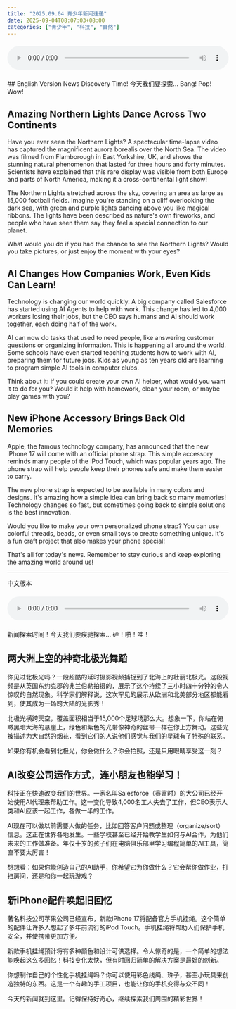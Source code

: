```yaml
---
title: "2025.09.04 青少年新闻速递"
date: 2025-09-04T08:07:03+08:00
categories: ["青少年", "科技", "自然"]
---
```

<audio controls style="width: 100%; max-width: 900px; margin: 1.5em 0; display: block;">
<source src="/mp3/teen_news/20250904.en.wav" type="audio/wav">
</audio>
## English Version
News Discovery Time! 今天我们要探索... Bang! Pop! Wow!

## Amazing Northern Lights Dance Across Two Continents

Have you ever seen the Northern Lights? A spectacular time-lapse video has captured the magnificent aurora borealis over the North Sea. The video was filmed from Flamborough in East Yorkshire, UK, and shows the stunning natural phenomenon that lasted for three hours and forty minutes. Scientists have explained that this rare display was visible from both Europe and parts of North America, making it a cross-continental light show!

The Northern Lights stretched across the sky, covering an area as large as 15,000 football fields. Imagine you're standing on a cliff overlooking the dark sea, with green and purple lights dancing above you like magical ribbons. The lights have been described as nature's own fireworks, and people who have seen them say they feel a special connection to our planet.

What would you do if you had the chance to see the Northern Lights? Would you take pictures, or just enjoy the moment with your eyes?

## AI Changes How Companies Work, Even Kids Can Learn!

Technology is changing our world quickly. A big company called Salesforce has started using AI Agents to help with work. This change has led to 4,000 workers losing their jobs, but the CEO says humans and AI should work together, each doing half of the work.

AI can now do tasks that used to need people, like answering customer questions or organizing information. This is happening all around the world. Some schools have even started teaching students how to work with AI, preparing them for future jobs. Kids as young as ten years old are learning to program simple AI tools in computer clubs.

Think about it: if you could create your own AI helper, what would you want it to do for you? Would it help with homework, clean your room, or maybe play games with you?

## New iPhone Accessory Brings Back Old Memories

Apple, the famous technology company, has announced that the new iPhone 17 will come with an official phone strap. This simple accessory reminds many people of the iPod Touch, which was popular years ago. The phone strap will help people keep their phones safe and make them easier to carry.

The new phone strap is expected to be available in many colors and designs. It's amazing how a simple idea can bring back so many memories! Technology changes so fast, but sometimes going back to simple solutions is the best innovation.

Would you like to make your own personalized phone strap? You can use colorful threads, beads, or even small toys to create something unique. It's a fun craft project that also makes your phone special!

That's all for today's news. Remember to stay curious and keep exploring the amazing world around us!

---
中文版本
<audio controls style="width: 100%; max-width: 900px; margin: 1.5em 0; display: block;">
    <source src="/mp3/teen_news/20250904.cn.wav"
  type="audio/wav">
  </audio>
新闻探索时间！今天我们要疾驰探索... 砰！啪！哇！

## 两大洲上空的神奇北极光舞蹈

你见过北极光吗？一段超酷的延时摄影视频捕捉到了北海上的壮丽北极光。这段视频是从英国东约克郡的弗兰伯勒拍摄的，展示了这个持续了三小时四十分钟的令人惊叹的自然现象。科学家们解释说，这次罕见的展示从欧洲和北美部分地区都能看到，使其成为一场跨大陆的光影秀！

北极光横跨天空，覆盖面积相当于15,000个足球场那么大。想象一下，你站在俯瞰黑暗大海的悬崖上，绿色和紫色的光带像神奇的丝带一样在你上方舞动。这些光被描述为大自然的烟花，看到它们的人说他们感觉与我们的星球有了特殊的联系。

如果你有机会看到北极光，你会做什么？你会拍照，还是只用眼睛享受这一刻？

## AI改变公司运作方式，连小朋友也能学习！

科技正在快速改变我们的世界。一家名叫Salesforce（赛富时）的大公司已经开始使用AI代理来帮助工作。这一变化导致4,000名工人失去了工作，但CEO表示人类和AI应该一起工作，各做一半的工作。

AI现在可以做以前需要人做的任务，比如回答客户问题或整理（organize/sort）信息。这正在世界各地发生。一些学校甚至已经开始教学生如何与AI合作，为他们未来的工作做准备。年仅十岁的孩子们在电脑俱乐部里学习编程简单的AI工具，简直不要太厉害！

想想看：如果你能创造自己的AI助手，你希望它为你做什么？它会帮你做作业，打扫房间，还是和你一起玩游戏？

## 新iPhone配件唤起旧回忆

著名科技公司苹果公司已经宣布，新款iPhone 17将配备官方手机挂绳。这个简单的配件让许多人想起了多年前流行的iPod Touch。手机挂绳将帮助人们保护手机安全，并使携带更加方便。

新款手机挂绳预计将有多种颜色和设计可供选择。令人惊奇的是，一个简单的想法能唤起这么多回忆！科技变化太快，但有时回归简单的解决方案是最好的创新。

你想制作自己的个性化手机挂绳吗？你可以使用彩色线绳、珠子，甚至小玩具来创造独特的东西。这是一个有趣的手工项目，也能让你的手机变得与众不同！

今天的新闻就到这里。记得保持好奇心，继续探索我们周围的精彩世界！